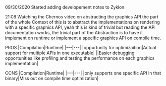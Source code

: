 09/30/2020
Started adding developement notes to Zyklon

21:08
Watching the Chernos video on abstracting the graphics API the part of the whole Context of this is
to abstract the implementations on rendering with a specific graphics API, yeah this is kind of trivial
but reading the API documentation works, the trivial part of the Abstraction is to have it implement on 
runtime or implement a specific graphics API on compile time. 

PROS
|Compilation|Runtime|
|---|---|
|oppurtunity for optimizaition|Actual support for multiple APIs in one executable|
||Easier debugging opportunities like profiling and testing the performance on each graphics implementation|

CONS
|Compilation|Runtime|
|---|---|
|only supports one specific API In that binary|Miss out on compile time optimization|

